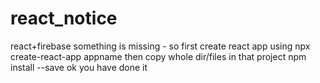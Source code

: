 # react_notice
react+firebase
something is missing - so first create react app using npx create-react-app appname
then copy whole dir/files in that project
npm install --save
ok you have done it
